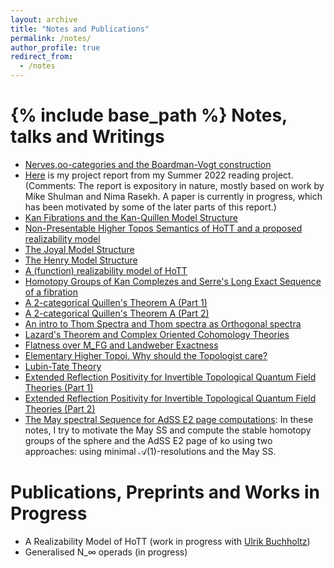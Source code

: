 ```yaml
---
layout: archive
title: "Notes and Publications"
permalink: /notes/
author_profile: true
redirect_from:
  - /notes
---
```


{% include base_path %}
Notes, talks and Writings
======
* [Nerves,oo-categories and the Boardman-Vogt construction](https://drive.google.com/file/d/1LkixeRpvA0YGhipyZCRtwVAjglb-bNYu/view?usp=sharing)
* [Here](https://drive.google.com/file/d/1qwiy0Yy3SpQ3aLbHpSuXyNNeSzh-x1Ms/view?usp=sharing) is my project report from my Summer 2022 reading project. (Comments: The report is expository in nature, mostly based on work by Mike Shulman and Nima Rasekh. A paper is currently in progress, which has been motivated by some of the later parts of this report.)  
* [Kan Fibrations and the Kan-Quillen Model Structure](https://drive.google.com/file/d/1bR-mnbPwR3OfwHlQPXMv3QSvZN-J33Ga/view?usp=sharing)
* [Non-Presentable Higher Topos Semantics of HoTT and a proposed realizability model](https://drive.google.com/file/d/1FcrdDdc4Xeq4hIdKcUnaZ_e01fYOLQDh/view?usp=sharing) 
* [The Joyal Model Structure](https://drive.google.com/file/d/1Qsks2N2L9joute6OM2I5DJNnl1y73D93/view?usp=sharing)
* [The Henry Model Structure](https://drive.google.com/file/d/1ToeAj5GSAUGfljKF8uEQMwzJHHuqFaXt/view?usp=sharing)
* [A (function) realizability model of HoTT](https://drive.google.com/file/d/1YC9CEapm412EDVRTlT_CndBzMdiVe4Yk/view?usp=sharing)
* [Homotopy Groups of Kan Complezes and Serre's Long Exact Sequence of a fibration](https://drive.google.com/file/d/1N4OmYi9kKxxp3yTdp6jlWkKGHLX0M1ru/view)
* [A 2-categorical Quillen's Theorem A (Part 1)](https://drive.google.com/file/d/1Q9CK_wS4zmyV_bJulorNu073WdD1hMqt/view?usp=sharing)
* [A 2-categorical Quillen's Theorem A (Part 2)](https://drive.google.com/file/d/1SKIoQfsIRR7mddpWB9SmLymuzh8EcWrD/view?usp=sharing)
* [An intro to Thom Spectra and Thom spectra as Orthogonal spectra](https://drive.google.com/file/d/13ozEYHPImnu_vVMqReXxPba31aSU55Vs/view?usp=sharing)
* [Lazard's Theorem and Complex Oriented Cohomology Theories](https://drive.google.com/file/d/1nRWe3kIDLRyfBLc-1YtQwgjq6rGH6sEJ/view?usp=share_link)
* [Flatness over M_FG and Landweber Exactness](https://drive.google.com/file/d/1_uktkPN_5FljbzNEgdNMuF0F823xXYGn/view?usp=sharing)
* [Elementary Higher Topoi. Why should the Topologist care?](https://drive.google.com/file/d/18hZMJlem4cRgXstaSG4tNuI3QncJ4Bvg/view?usp=sharing)
* [Lubin-Tate Theory](https://drive.google.com/file/d/1P6ASGzK8YAZ3ctX5bke6ByGG_qxmIU3o/view?usp=sharing)
* [Extended Reflection Positivity for Invertible Topological Quantum Field Theories (Part 1)](https://drive.google.com/file/d/1zpyCDYA5hMyCii1-vvyO7r6p-8P-wV7D/view?usp=sharing)
* [Extended Reflection Positivity for Invertible Topological Quantum Field Theories (Part 2)](https://drive.google.com/file/d/1nJ3rKtwH9Y8AFrn9u6DFis3svEwTF6o4/view?usp=sharing)
* [The May spectral Sequence for AdSS E2 page computations](): In these notes, I try to motivate the May SS and compute the stable homotopy groups of the sphere and the AdSS E2 page of ko using two approaches: using minimal $\mathcal{A}(1)$-resolutions and the May SS.

Publications, Preprints and Works in Progress
======
* A Realizability Model of HoTT (work in progress with [Ulrik Buchholtz](https://ulrikbuchholtz.dk/))
* Generalised N_∞ operads (in progress)


